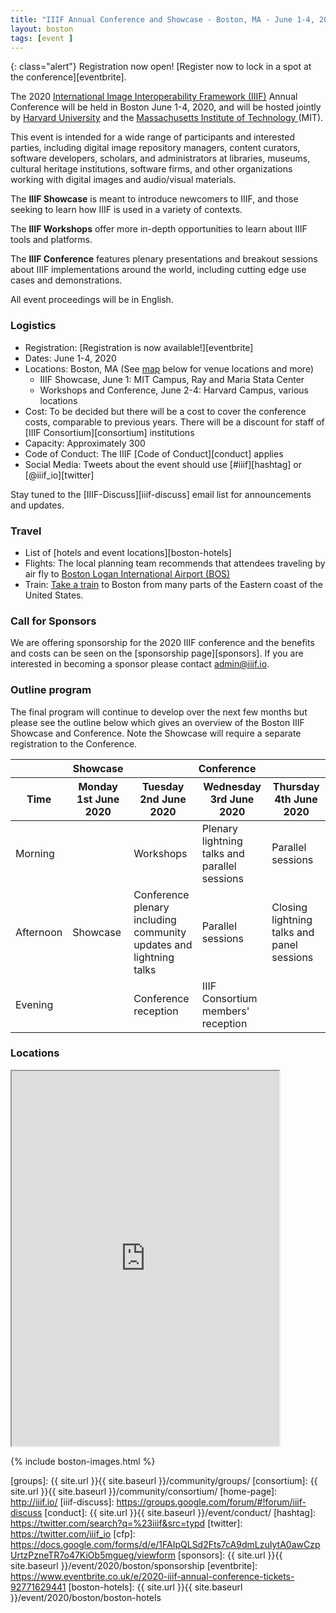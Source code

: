 ```yaml
---
title: "IIIF Annual Conference and Showcase - Boston, MA - June 1-4, 2020"
layout: boston
tags: [event ]
---
```


{: class="alert"}
Registration now open! [Register now to lock in a spot at the conference][eventbrite].

The 2020 [International Image Interoperability Framework (IIIF)][iiif] Annual Conference will be held in Boston June 1-4, 2020, and will be hosted jointly by [Harvard University][harvard] and the [Massachusetts Institute of Technology ][mit] (MIT).

This event is intended for a wide range of participants and interested parties, including digital image repository managers, content curators, software developers, scholars, and administrators at libraries, museums, cultural heritage institutions, software firms, and other organizations working with digital images and audio/visual materials.

The **IIIF Showcase** is meant to introduce newcomers to IIIF, and those seeking to learn how IIIF is used in a variety of contexts.

The **IIIF Workshops** offer more in-depth opportunities to learn about IIIF tools and platforms.

The **IIIF Conference** features plenary presentations and breakout sessions about IIIF implementations around the world, including cutting edge use cases and demonstrations. 

All event proceedings will be in English.


### Logistics

* Registration: [Registration is now available!][eventbrite]
* Dates: June 1-4, 2020
* Locations: Boston, MA (See [map](#locations) below for venue locations and more)
    - IIIF Showcase, June 1: MIT Campus, Ray and Maria Stata Center
    - Workshops and Conference, June 2-4: Harvard Campus, various locations
* Cost: To be decided but there will be a cost to cover the conference costs, comparable to previous years. There will be a discount for staff of [IIIF Consortium][consortium] institutions
* Capacity: Approximately 300
* Code of Conduct: The IIIF [Code of Conduct][conduct] applies
* Social Media: Tweets about the event should use [#iiif][hashtag] or [@iiif_io][twitter]

Stay tuned to the [IIIF-Discuss][iiif-discuss] email list for announcements and updates.


### Travel

- List of [hotels and event locations][boston-hotels]
- Flights: The local planning team recommends that attendees traveling by air fly to [Boston Logan International Airport (BOS)](https://www.massport.com/logan-airport)
- Train: [Take a train](https://www.amtrak.com/home.html) to Boston from many parts of the Eastern coast of the United States. 


### Call for Sponsors

We are offering sponsorship for the 2020 IIIF conference and the benefits and costs can be seen on the [sponsorship page][sponsors]. If you are interested in becoming a sponsor please contact <admin@iiif.io>.

### Outline program

The final program will continue to develop over the next few months but please see the outline below which gives an overview of the Boston IIIF Showcase and Conference. Note the Showcase will require a separate registration to the Conference. 

<table class="api-table">
    <thead>
        <tr>
            <th>&nbsp;</th>
            <th><b>Showcase</b></th>
            <th colspan="3"><b>Conference</b></th>
        </tr>
        <tr>
            <th>Time</th>
            <th>Monday 1st June 2020</th>
            <th>Tuesday 2nd June 2020</th>
            <th>Wednesday 3rd June 2020</th>
            <th>Thursday 4th June 2020</th>
        </tr>
    </thead>
    <tbody>
        <tr>
            <td>Morning</td>
            <td>&nbsp;</td>
            <td>Workshops</td>
            <td>Plenary lightning talks and parallel sessions</td>
            <td>Parallel sessions</td>
        </tr>
        <tr>
            <td>Afternoon</td>
            <td>Showcase</td>
            <td>Conference plenary including community updates and lightning talks</td>
            <td>Parallel sessions</td>
            <td>Closing lightning talks and panel sessions</td>
        </tr>
        <tr>
            <td>Evening</td>
            <td>&nbsp;</td>
            <td>Conference reception</td>
            <td>IIIF Consortium members' reception</td>
            <td>&nbsp;</td>
        </tr>
    </tbody>
</table>    

### Locations

<iframe src="https://www.google.com/maps/d/u/0/embed?mid=12xQYwT3lW4hjdJaRWlBayMjb3e0_OQZo&ctrl=true" style="width: 85%; height: 600px"></iframe>


{% include boston-images.html %}

[iiif]: https://iiif.io/
[harvard]: https://www.harvard.edu/
[mit]: https://mit.edu/
[groups]: {{ site.url }}{{ site.baseurl }}/community/groups/
[consortium]: {{ site.url }}{{ site.baseurl }}/community/consortium/
[home-page]: http://iiif.io/
[iiif-discuss]: https://groups.google.com/forum/#!forum/iiif-discuss
[conduct]: {{ site.url }}{{ site.baseurl }}/event/conduct/
[hashtag]: https://twitter.com/search?q=%23iiif&src=typd
[twitter]: https://twitter.com/iiif_io
[cfp]: https://docs.google.com/forms/d/e/1FAIpQLSd2Fts7cA9dmLzuIytA0awCzpUrtzPzneTR7o47KiOb5mgueg/viewform 
[sponsors]:  {{ site.url }}{{ site.baseurl }}/event/2020/boston/sponsorship
[eventbrite]: https://www.eventbrite.co.uk/e/2020-iiif-annual-conference-tickets-92771629441
[boston-hotels]: {{ site.url }}{{ site.baseurl }}/event/2020/boston/boston-hotels